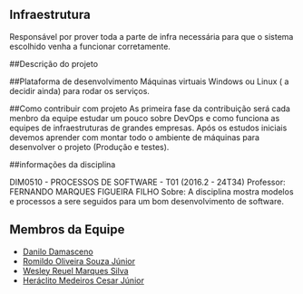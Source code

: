 ## Infraestrutura
Responsável por prover toda a parte de infra necessária para que o sistema escolhido venha a funcionar corretamente.

##Descrição do projeto


##Plataforma de desenvolvimento
  Máquinas virtuais Windows ou Linux ( a decidir ainda) para rodar os serviços.

##Como contribuir com projeto
  As primeira fase da contribuição será cada menbro da equipe estudar um pouco sobre  DevOps e como funciona as equipes de
  infraestruturas de grandes empresas.
  Após os estudos iniciais devemos aprender com montar todo o ambiente de máquinas para desenvolver o projeto (Produção e testes).

##informações da disciplina
  
  DIM0510 - PROCESSOS DE SOFTWARE - T01 (2016.2 - 24T34)
  Professor: FERNANDO MARQUES FIGUEIRA FILHO 
  Sobre: A disciplina mostra modelos e processos a sere seguidos para um bom desenvolvimento de software.

## Membros da Equipe
* [Danilo Damasceno](https://github.com/danilodamasceno)
* [Romildo Oliveira Souza Júnior](https://github.com/naosoueu)
* [Wesley Reuel Marques Silva](https://github.com/wreuel)
* [Heráclito Medeiros Cesar Júnior](https://github.com/Heraclito-junior)

